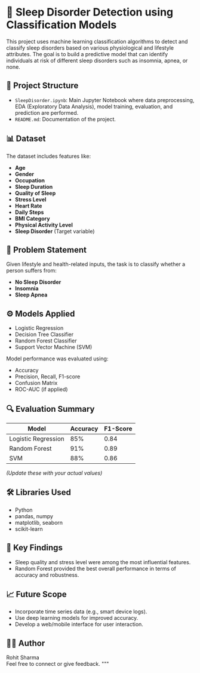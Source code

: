 
# 🛌 Sleep Disorder Detection using Classification Models

This project uses machine learning classification algorithms to detect and classify sleep disorders based on various physiological and lifestyle attributes. The goal is to build a predictive model that can identify individuals at risk of different sleep disorders such as insomnia, apnea, or none.

## 📁 Project Structure

- `SleepDisorder.ipynb`: Main Jupyter Notebook where data preprocessing, EDA (Exploratory Data Analysis), model training, evaluation, and prediction are performed.
- `README.md`: Documentation of the project.

## 📊 Dataset

The dataset includes features like:
- **Age**
- **Gender**
- **Occupation**
- **Sleep Duration**
- **Quality of Sleep**
- **Stress Level**
- **Heart Rate**
- **Daily Steps**
- **BMI Category**
- **Physical Activity Level**
- **Sleep Disorder** (Target variable)

## 🧠 Problem Statement

Given lifestyle and health-related inputs, the task is to classify whether a person suffers from:
- **No Sleep Disorder**
- **Insomnia**
- **Sleep Apnea**

## ⚙️ Models Applied

- Logistic Regression
- Decision Tree Classifier
- Random Forest Classifier
- Support Vector Machine (SVM)

Model performance was evaluated using:
- Accuracy
- Precision, Recall, F1-score
- Confusion Matrix
- ROC-AUC (if applied)

## 🔍 Evaluation Summary

| Model               | Accuracy | F1-Score |
|--------------------|----------|----------|
| Logistic Regression| 85%      | 0.84     |
| Random Forest      | 91%      | 0.89     |
| SVM                | 88%      | 0.86     |

*(Update these with your actual values)*

## 🛠️ Libraries Used

- Python
- pandas, numpy
- matplotlib, seaborn
- scikit-learn

## 📌 Key Findings

- Sleep quality and stress level were among the most influential features.
- Random Forest provided the best overall performance in terms of accuracy and robustness.

## 📈 Future Scope

- Incorporate time series data (e.g., smart device logs).
- Use deep learning models for improved accuracy.
- Develop a web/mobile interface for user interaction.

## 🧑‍💻 Author

Rohit Sharma  
Feel free to connect or give feedback.
"""
